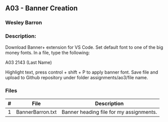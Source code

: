 ## A03 - Banner Creation
### Wesley Barron
### Description:

Download Banner+ extension for VS Code. Set default font to one of the big money fonts. In a file, type the following:

A03
2143
(Last Name)

Highlight text, press control + shift + P to apply banner font. Save file and upload to Github repository under folder assignments/ao3/file name.

### Files

|   #   | File            | Description                                        |
| :---: | --------------- | -------------------------------------------------- |
|   1   | BannerBarron.txt| Banner heading file for my assignments.

      
